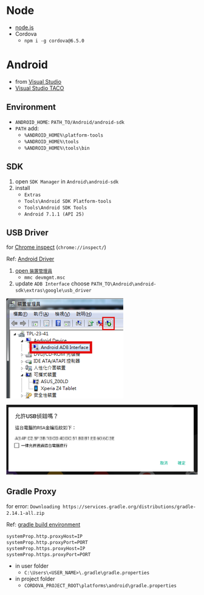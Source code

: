 # Node

* [node.js](https://nodejs.org/en/)
* Cordova
  * `npm i -g cordova@6.5.0`

# Android

* from [Visual Studio](https://www.visualstudio.com/zh-hant/vs/cordova/?rr=https%3A%2F%2Fwww.google.com.tw%2F)
* [Visual Studio TACO](https://taco.visualstudio.com/en-us/docs/get-started-first-mobile-app/)

## Environment

* `ANDROID_HOME`: `PATH_TO/Android/android-sdk`
* `PATH` add:
  * `%ANDROID_HOME%\platform-tools`
  * `%ANDROID_HOME%\tools`
  * `%ANDROID_HOME%\tools\bin`

## SDK

1. open `SDK Manager` in `Android\android-sdk`
2. install
    * `Extras`
    * `Tools\Android SDK Platform-tools`
    * `Tools\Android SDK Tools`
    * `Android 7.1.1 (API 25)`

## USB Driver

for [Chrome inspect](https://developers.google.com/web/tools/chrome-devtools/remote-debugging/) (`chrome://inspect/`)

Ref: [Android Driver](http://j796160836.pixnet.net/blog/post/29610725-%5Bandroid%5D-google%E5%87%BA%E7%9A%84android%E8%90%AC%E7%94%A8%E9%A9%85%E5%8B%95%EF%BC%8C%E9%A9%85%E5%8B%95%E8%A3%9D%E4%B8%8D%E4%B8%8A)

1. [open `裝置管理員`](https://technet.microsoft.com/zh-tw/library/cc754081(v=ws.11).aspx#bkmk_2)
    * `mmc devmgmt.msc`
2. update `ADB Interface` choose `PATH_TO\Android\android-sdk\extras\google\usb_driver`

![](./assets/devmgmt.png)

![](./assets/usb_debug.png)

## Gradle Proxy

for error: `Downloading https://services.gradle.org/distributions/gradle-2.14.1-all.zip`

Ref: [gradle build environment](https://docs.gradle.org/current/userguide/build_environment.html)

```
systemProp.http.proxyHost=IP
systemProp.http.proxyPort=PORT
systemProp.https.proxyHost=IP
systemProp.https.proxyPort=PORT
```

* in user folder
  * `C:\Users\<USER_NAME>\.gradle\gradle.properties`
* in project folder
  * `CORDOVA_PROJECT_ROOT\platforms\android\gradle.properties`

